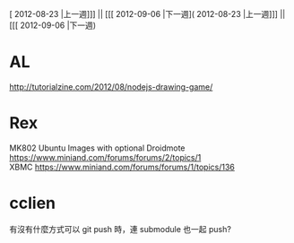 [ 2012-08-23 |上一週]]] || [[[ 2012-09-06 |下一週]( 2012-08-23 |上一週]]] || [[[ 2012-09-06 |下一週)



# AL

<http://tutorialzine.com/2012/08/nodejs-drawing-game/>  

# Rex

MK802 Ubuntu Images with optional Droidmote <https://www.miniand.com/forums/forums/2/topics/1>  
XBMC <https://www.miniand.com/forums/forums/1/topics/136>  

# cclien

有沒有什麼方式可以 git push 時，連 submodule 也一起 push?